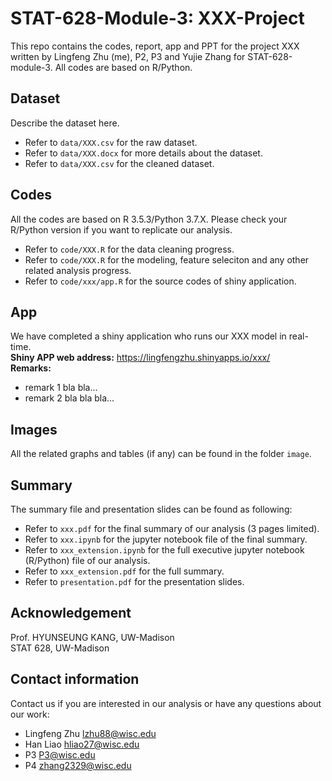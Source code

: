 # STAT-628-Module-3: XXX-Project
This repo contains the codes, report, app and PPT for the project XXX written by Lingfeng Zhu (me), P2, P3 and Yujie Zhang for STAT-628-module-3. All codes are based on R/Python.

## Dataset
Describe the dataset here.
* Refer to ```data/XXX.csv``` for the raw dataset.   
* Refer to ```data/XXX.docx``` for more details about the dataset.  
* Refer to ```data/XXX.csv``` for the cleaned dataset.

## Codes
All the codes are based on R 3.5.3/Python 3.7.X. Please check your R/Python version if you want to replicate our analysis.  
* Refer to ```code/XXX.R``` for the data cleaning progress.  
* Refer to ```code/XXX.R``` for the modeling, feature seleciton and any other related analysis progress.
* Refer to ```code/xxx/app.R``` for the source codes of shiny application.

## App
We have completed a shiny application who runs our XXX model in real-time.   
**Shiny APP web address:** https://lingfengzhu.shinyapps.io/xxx/  
**Remarks:** 
* remark 1 bla bla...
* remark 2 bla bla bla...

## Images
All  the related graphs and tables (if any) can be found in the folder ```image```.

## Summary
The summary file and presentation slides can be found as following:
* Refer to ```xxx.pdf``` for the final summary of our analysis (3 pages limited).
* Refer to ```xxx.ipynb``` for the jupyter notebook file of the final summary.
* Refer to ```xxx_extension.ipynb``` for the full executive jupyter notebook (R/Python) file of our analysis.
* Refer to ```xxx_extension.pdf``` for the full summary.
* Refer to ```presentation.pdf``` for the presentation slides.

## Acknowledgement
Prof. HYUNSEUNG KANG, UW-Madison  
STAT 628, UW-Madison

## Contact information
Contact us if you are interested in our analysis or have any questions about our work:
* Lingfeng Zhu  lzhu88@wisc.edu
* Han Liao hliao27@wisc.edu
* P3     P3@wisc.edu
* P4     zhang2329@wisc.edu

